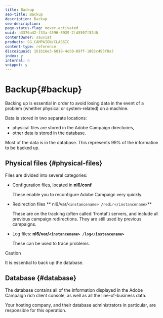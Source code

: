 ```yaml
---
title: Backup
seo-title: Backup
description: Backup
seo-description: 
page-status-flag: never-activated
uuid: a3376a42-f33a-4596-8939-2fd5507f52d6
contentOwner: sauviat
products: SG_CAMPAIGN/CLASSIC
content-type: reference
discoiquuid: 161b16e3-6818-4e50-89ff-1802c495f8a3
index: y
internal: n
snippet: y
---
```


# Backup{#backup}

Backing up is essential in order to avoid losing data in the event of a problem (whether physical or system-related) on a machine.

Data is stored in two separate locations:

* physical files are stored in the Adobe Campaign directories,
* other data is stored in the database.

Most of the data is in the database. This represents 99% of the information to be backed up.

## Physical files {#physical-files}

Files are divided into several categories:

* Configuration files, located in **nl6/conf**

  These enable you to reconfigure Adobe Campaign very quickly. 

* Redirection files ** nl6/var/`<instancename> /redir</instancename>`**

  These are on the tracking (often called 'frontal') servers, and include all previous campaign redirections. They are still used by previous campaigns.

* Log files: **nl6/var/`<instancename> /log</instancename>`**

  These can be used to trace problems.

>[!CAUTION]
>
>It is essential to back up the database.

## Database {#database}

The database contains all of the information displayed in the Adobe Campaign rich client console, as well as all the line-of-business data.

Your hosting company, and their database administrators in particular, are responsible for this operation. 

